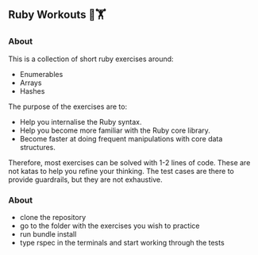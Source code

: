 

## Ruby Workouts 🏃🏋

### About

This is a collection of short ruby exercises around:

- Enumerables
- Arrays
- Hashes

The purpose of the exercises are to:

- Help you internalise the Ruby syntax.
- Help you become more familiar with the Ruby core library.
- Become faster at doing frequent manipulations with core data structures.

Therefore, most exercises can be solved with 1-2 lines of code. These are not
katas to help you refine your thinking. The test cases are there to provide
guardrails, but they are not exhaustive.

### About

- clone the repository
- go to the folder with the exercises you wish to practice
- run bundle install
- type rspec in the terminals and start working through the tests
